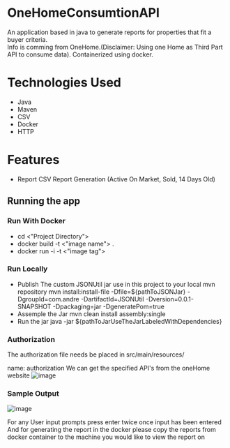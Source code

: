 # OneHomeConsumtionAPI
An application based in java to generate reports for properties that fit a buyer criteria.   
Info is comming from OneHome.(Disclaimer: Using one Home as Third Part API to consume data). Containerized using docker.

# Technologies Used
* Java
* Maven
* CSV
* Docker
* HTTP

# Features
* Report CSV Report Generation (Active On Market, Sold, 14 Days Old)

## Running the app

### Run With Docker
* cd <"Project Directory">  
* docker build -t <"image name"> .  
* docker run -i -t <"image tag">
  
### Run Locally
* Publish The custom JSONUtil jar use in this project to your local mvn repository
mvn install:install-file -Dfile=${pathToJSONJar} -DgroupId=com.andre -DartifactId=JSONUtil -Dversion=0.0.1-SNAPSHOT -Dpackaging=jar -DgeneratePom=true
* Assemple the Jar
mvn clean install assembly:single
* Run the jar
java -jar ${pathToJarUseTheJarLabeledWithDependencies}

### Authorization

The authorization file needs be placed in src/main/resources/

name: authorization
We can get the specified API's from the oneHome website
![image](https://github.com/user-attachments/assets/0949502e-677a-4a5c-adc4-b0de645ff8cb)

### Sample Output
![image](https://github.com/user-attachments/assets/078e8158-42df-4dd5-84fd-154a2b4b75d2)


For any User input prompts press enter twice once input has been entered
And for generating the report in the docker please copy the reports from docker container to the machine you would like to view the report on


